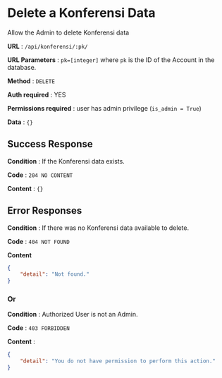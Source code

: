 # Delete a Konferensi Data

Allow the Admin to delete Konferensi data

**URL** : `/api/konferensi/:pk/`

**URL Parameters** : `pk=[integer]` where `pk` is the ID of the Account in the
database.

**Method** : `DELETE`

**Auth required** : YES

**Permissions required** : user has admin privilege (`is_admin = True`)

**Data** : `{}`

## Success Response

**Condition** : If the Konferensi data exists.

**Code** : `204 NO CONTENT`

**Content** : `{}`

## Error Responses

**Condition** : If there was no Konferensi data available to delete.

**Code** : `404 NOT FOUND`

**Content**
```json
{
    "detail": "Not found."
}
```

### Or

**Condition** : Authorized User is not an Admin.

**Code** : `403 FORBIDDEN`

**Content** : 
```json
{
    "detail": "You do not have permission to perform this action."
}
```

